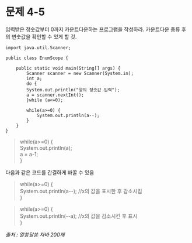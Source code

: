 # 문제 4-5
입력받은 정숫값부터 0까지 카운트다운하는 프로그램을 작성하라. 카운트다운 종류 후의 변숫값을 확인할 수 있게 할 것.

```
import java.util.Scanner;

public class EnumScope {

	public static void main(String[] args) {
		Scanner scanner = new Scanner(System.in);
		int a;
		do {
		System.out.println("양의 정숫값 입력");
		a = scanner.nextInt();
		}while (a<=0);
		
		while(a>=0) {
			System.out.println(a--);
		}	
	}
}
```
> while(a>=0) {<br>
			System.out.println(a);<br>
			a = a-1;<br>
		}

다음과 같은 코드를 간결하게 바꿀 수 있음

> while(a>=0) {<br>
			System.out.println(a--); //x의 값을 표시한 후 감소시킴<br>
		}	


> while(a>=0) {<br>
			System.out.println(--a); //x의 값을 감소시킨 후 표시<br>
		}	

*출처 : 알쏭달쏭 자바 200제*
